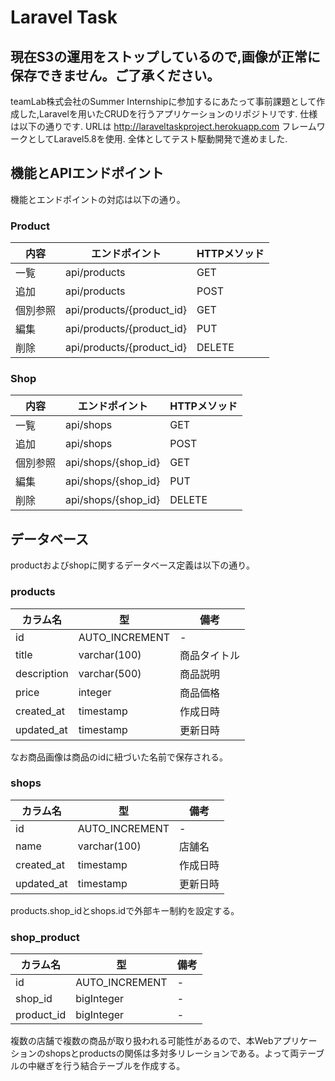 # Laravel Task

## 現在S3の運用をストップしているので,画像が正常に保存できません。ご了承ください。

teamLab株式会社のSummer Internshipに参加するにあたって事前課題として作成した,Laravelを用いたCRUDを行うアプリケーションのリポジトリです.
仕様は以下の通りです.
URLは
http://laraveltaskproject.herokuapp.com
フレームワークとしてLaravel5.8を使用.
全体としてテスト駆動開発で進めました.

## 機能とAPIエンドポイント

機能とエンドポイントの対応は以下の通り。

### Product

|内容|エンドポイント|HTTPメソッド|
|---|---|---|
|一覧|api/products|GET|
|追加|api/products|POST|
|個別参照|api/products/{product_id}|GET|
|編集|api/products/{product_id}|PUT|
|削除|api/products/{product_id}|DELETE|

### Shop

|内容|エンドポイント|HTTPメソッド|
|---|---|---|
|一覧|api/shops|GET|
|追加|api/shops|POST|
|個別参照|api/shops/{shop_id}|GET|
|編集|api/shops/{shop_id}|PUT|
|削除|api/shops/{shop_id}|DELETE|


## データベース

productおよびshopに関するデータベース定義は以下の通り。

### products

|カラム名|型|備考|
|-|-|-|
|id|AUTO_INCREMENT|-|
|title|varchar(100)|商品タイトル|
|description|varchar(500)|商品説明|
|price|integer|商品価格|
|created_at|timestamp|作成日時|
|updated_at|timestamp|更新日時|

なお商品画像は商品のidに紐づいた名前で保存される。

### shops
|カラム名|型|備考|
|-|-|-|
|id|AUTO_INCREMENT|-|
|name|varchar(100)|店舗名|
|created_at|timestamp|作成日時|
|updated_at|timestamp|更新日時|

products.shop_idとshops.idで外部キー制約を設定する。

### shop_product

|カラム名|型|備考|
|-|-|-|
|id|AUTO_INCREMENT|-|
|shop_id|bigInteger|-|
|product_id|bigInteger|-|

複数の店舗で複数の商品が取り扱われる可能性があるので、本Webアプリケーションのshopsとproductsの関係は多対多リレーションである。よって両テーブルの中継ぎを行う結合テーブルを作成する。
